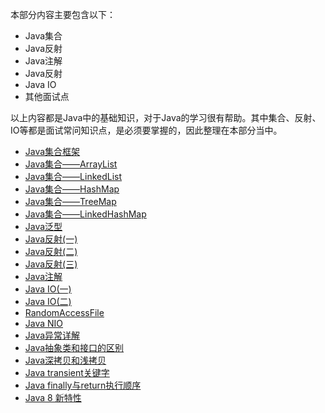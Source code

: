 

本部分内容主要包含以下：

- Java集合
- Java反射
- Java注解
- Java反射
- Java IO
- 其他面试点

以上内容都是Java中的基础知识，对于Java的学习很有帮助。其中集合、反射、IO等都是面试常问知识点，是必须要掌握的，因此整理在本部分当中。



- [Java集合框架](/java/basis/Collections-Framework.md)
- [Java集合——ArrayList](/java/basis/arraylist.md)
- [Java集合——LinkedList](/java/basis/linkedlist.md)
- [Java集合——HashMap](/java/basis/hashmap.md)
- [Java集合——TreeMap](/java/basis/treemap.md)
- [Java集合——LinkedHashMap](/java/basis/LinkedHashMap.md)
- [Java泛型](/java/basis/genericity.md)
- [Java反射\(一\)](/java/basis/reflection1.md)
- [Java反射\(二\)](/java/basis/reflection2.md)
- [Java反射\(三\)](/java/basis/reflection3.md)
- [Java注解](/java/basis/annotation.md)
- [Java IO\(一\)](/java/basis/java-io1.md)
- [Java IO\(二\)](/java/basis/java-io2.md)
- [RandomAccessFile](/java/basis/randomaccessfile.md)
- [Java NIO](/java/basis/java-nio.md)
- [Java异常详解](/java/basis/throwable.md)
- [Java抽象类和接口的区别](/java/basis/abstract_interface.md)
- [Java深拷贝和浅拷贝](/java/basis/copy.md)
- [Java transient关键字](/java/basis/transient.md)
- [Java finally与return执行顺序](/java/basis/finally-return.md)
- [Java 8 新特性](/java/basis/java-8.md)